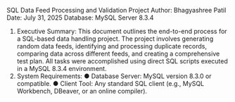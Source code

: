 SQL Data Feed Processing and Validation Project
Author: Bhagyashree Patil
Date: July 31, 2025
Database: MySQL Server 8.3.4
1. Executive Summary:
This document outlines the end-to-end process for a SQL-based data handling project. The project involves generating random data feeds, identifying and processing duplicate records, comparing data across different feeds, and creating a comprehensive test plan. All tasks were accomplished using direct SQL scripts executed in a MySQL 8.3.4 environment.
2. System Requirements:
●	Database Server: MySQL version 8.3.0 or compatible.
●	Client Tool: Any standard SQL client (e.g., MySQL Workbench, DBeaver, or an online compiler).
